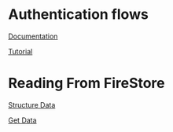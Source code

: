 # Authentication flows

[Documentation](https://reactnavigation.org/docs/auth-flow/)

[Tutorial](https://www.youtube.com/watch?v=jBNm6L7Gb6w)

# Reading From FireStore

[Structure Data](https://firebase.google.com/docs/firestore/manage-data/structure-data)

[Get Data](https://firebase.google.com/docs/firestore/query-data/get-data)